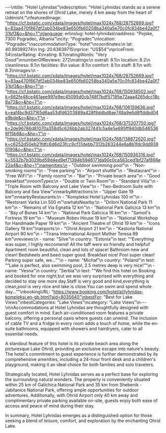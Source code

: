 ---\ntitle: "Hotel Lyhnidas"\ndescription: "Hotel Lyhnidas stands as a serene retreat on the shores of Ohrid Lake, merely 4 km away from the heart of Udënisht."\nfeaturedImage: "https://cf.bstatic.com/xdata/images/hotel/max1024x768/28752669.jpg?k=83aa470f867df2ab034be83e650fb60258ba340a5e70c0fc834be42a0f731bf3&o=&hp=1"\nlanguage: en\nslug: hotel-lyhnidas\naddress: "Pojske, 7300 Pogradec, Albania"\ncity: "Pogradec"\nlocation: "Pogradec"\naccommodationType: "hotel"\ncoordinates:\n  lat: 40.99389274\n  lng: 20.63639715\nprice: "US$54"\npriceFrom: 54\nstarRating: 4\nrating: 8.1\nratingWords: "Very Good"\nnumberOfReviews: 272\nratings:\n  overall: 8.1\n  location: 8.2\n  cleanliness: 8.1\n  facilities: 8\n  value: 8.1\n  comfort: 8.1\n  staff: 8.1\n  wifi: 8.3\nimages:\n  - "https://cf.bstatic.com/xdata/images/hotel/max1024x768/28752669.jpg?k=83aa470f867df2ab034be83e650fb60258ba340a5e70c0fc834be42a0f731bf3&o=&hp=1"\n  - "https://cf.bstatic.com/xdata/images/hotel/max1024x768/150936502.jpg?k=662fe48ce461aee997e9ec45095d0cb748f7bdf57195e72aaa4265dcc18c8a72&o=&hp=1"\n  - "https://cf.bstatic.com/xdata/images/hotel/max1024x768/106159636.jpg?k=eaf4bc9d37165d6aa53dfd6203889a428f9ddbd8ae748a9e6d8ffddbd04e9bde&o=&hp=1"\n  - "https://cf.bstatic.com/xdata/images/hotel/max1024x768/375207750.jpg?k=2de96786d81070a358d5c626bb2ab327441c5a4e5e695ff940db5465368f15b6&o=&hp=1"\n  - "https://cf.bstatic.com/xdata/images/hotel/max1024x768/138872620.jpg?k=c6252d50eb21fdfc6d6d23fcc9cf31debb7312b263244e6a8b1fdc9dd9390190&o=&hp=1"\n  - "https://cf.bstatic.com/xdata/images/hotel/max1024x768/150936316.jpg?k=5532b7b3029bd59d4ed9ef71394b5946171da90c0ca563ced1bf27af866e22a4&o=&hp=1"\namenities:\n  - "Outdoor swimming pool"\n  - "Non-smoking rooms"\n  - "Free parking"\n  - "Airport shuttle"\n  - "Restaurant"\n  - "Free WiFi"\n  - "Family rooms"\n  - "Bar"\n  - "Private beach area"\n  - "Good breakfast"\nroomTypes:\n  - "Double or Twin Room"\n  - "Standard Villa"\n  - "Triple Room with Balcony and Lake View"\n  - "Two-Bedroom Suite with Balcony and Sea View"\nnearbyAttractions:\n  - "Upper Gate 19 km"\nnearbyRestaurants:\n  - "Kompleksi Hotel Lyhnidas 100 m"\n  - "Restorant Varka Lin 500 m"\nwhatsNearby:\n  - "Driloni National Park 11 km"\n  - "Remains of Via Egnatia 12 km"\n  - "National Park Galicica 13 km"\n  - "Bay of Bones 14 km"\n  - "National Park Galicica 16 km"\n  - "Samoil's Fortress 19 km"\n  - "Museum Robev House 19 km"\n  - "National Workshop for Handmade Paper 19 km"\n  - "Ancient Theatre of Ohrid 19 km"\n  - "Icons Gallery 19 km"\nairports:\n  - "Ohrid Airport 21 km"\n  - "Kastoria National Airport 80 km"\n  - "Tirana International Airport Mother Teresa 89 km"\nreviews:\n  - name: "Silve"\n    country: "Estonia"\n    text: "“Everything was super, I highly reccomend! All the taff were so friendly and helpful! Apartment room beautiful, clean and lots of space! Bathroom new and clean! Bedsheets and beed super good. Breakfast nice! Pool super clean! Parking super safe, we...”"\n  - name: "Michał"\n    country: "Poland"\n    text: "“Lake is perfect, also swimming pool, 2.5 metres deep is very nice!”"\n  - name: "Vesna"\n    country: "Serbia"\n    text: "“We find this hotel on Booking and booked for one night,but we was very surprised with everything and decided to stay one more day.Staff is very good and kind,everything is clean,pool is very nice and lake is close.You can swim and spend whole day...”"\nbookingURL: "https://www.booking.com/hotel/al/lyhnidas-kompleksi.en-gb.html?aid=8035640"\nbestFor: "Best for Lake Views"\nbestCategories: "Lake Views"\ncategory: "Lake Views"\n---\n\nAccommodations at Hotel Lyhnidas are thoughtfully designed with guest comfort in mind. Each air-conditioned room features a private balcony, offering a personal oasis where guests can unwind. The inclusion of cable TV and a fridge in every room adds a touch of home, while the en-suite bathrooms, equipped with showers and hairdryers, cater to all essential needs.

A standout feature of this hotel is its private beach area along the picturesque Lake Ohrid, providing an exclusive escape into nature's beauty. The hotel's commitment to guest experience is further demonstrated by its comprehensive amenities, including a 24-hour front desk and a children's playground, making it an ideal choice for both families and solo travelers.

Strategically located, Hotel Lyhnidas serves as a perfect base for exploring the surrounding natural wonders. The property is conveniently situated within 25 km of Galichica National Park and 35 km from Shebenik - Jabllanice National Park, offering ample opportunities for outdoor adventures. Additionally, with Ohrid Airport only 40 km away and complimentary private parking available on-site, guests enjoy both ease of access and peace of mind during their stay.

In summary, Hotel Lyhnidas emerges as a distinguished option for those seeking a blend of leisure, comfort, and exploration by the enchanting Ohrid Lake.